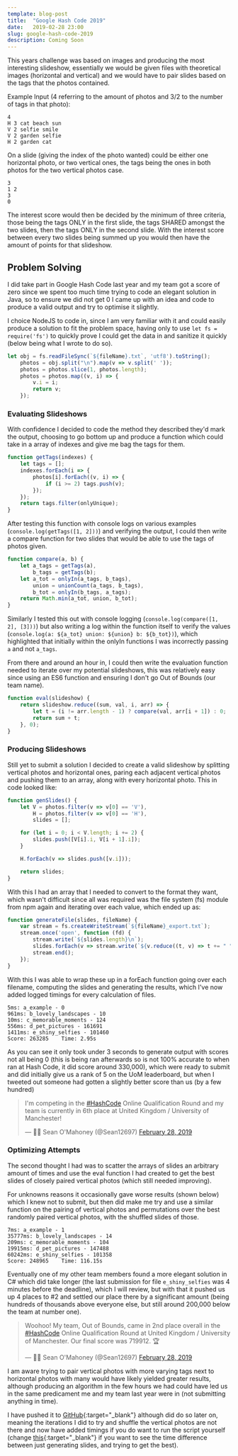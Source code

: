 ```yaml
---
template: blog-post
title:  "Google Hash Code 2019"
date:   2019-02-28 23:00
slug: google-hash-code-2019
description: Coming Soon
---
```


This years challenge was based on images and producing the most interesting slideshow, essentially we would be given files with theoretical images (horizontal and vertical) and we would have to pair slides based on the tags that the photos contained.

Example Input (4 referring to the amount of photos and 3/2 to the number of tags in that photo):

```
4
H 3 cat beach sun
V 2 selfie smile
V 2 garden selfie
H 2 garden cat
```

On a slide (giving the index of the photo wanted) could be either one horizontal photo, or two vertical ones, the tags being the ones in both photos for the two vertical photos case. 

```
3
1 2
3
0
```

The interest score would then be decided by the minimum of three criteria, those being the tags ONLY in the first slide, the tags SHARED amongst the two slides, then the tags ONLY in the second slide. With the interest score between every two slides being summed up you would then have the amount of points for that slideshow.

## Problem Solving

I did take part in Google Hash Code last year and my team got a score of zero since we spent too much time trying to code an elegant solution in Java, so to ensure we did not get 0 I came up with an idea and code to produce a valid output and try to optimise it slightly.

I choice NodeJS to code in, since I am very familiar with it and could easily produce a solution to fit the problem space, having only to use `let fs = require('fs')` to quickly prove I could get the data in and sanitize it quickly (below being what I wrote to do so).

```javascript
let obj = fs.readFileSync(`${fileName}.txt`, 'utf8').toString();
    photos = obj.split("\n").map(v => v.split(' '));
    photos = photos.slice(1, photos.length);
    photos = photos.map((v, i) => {
        v.i = i;
        return v;
    });
```

### Evaluating Slideshows

With confidence I decided to code the method they described they'd mark the output, choosing to go bottom up and produce a function which could take in a array of indexes and give me bag the tags for them. 

```javascript
function getTags(indexes) {
    let tags = [];
    indexes.forEach(i => {
        photos[i].forEach((v, i) => {
            if (i >= 2) tags.push(v);
        });
    });
    return tags.filter(onlyUnique);
}
```

After testing this function with console logs on various examples (`console.log(getTags([1, 2]))`) and verifying the output, I could then write a compare function for two slides that would be able to use the tags of photos given.

```javascript
function compare(a, b) {
    let a_tags = getTags(a),
        b_tags = getTags(b);
    let a_tot = onlyIn(a_tags, b_tags),
        union = unionCount(a_tags, b_tags),
        b_tot = onlyIn(b_tags, a_tags);
    return Math.min(a_tot, union, b_tot);
}
```

Similarly I tested this out with console logging (`console.log(compare([1, 2], [3]))`) but also writing a log within the function itself to verify the values (`console.log(a: ${a_tot} union: ${union} b: ${b_tot})`), which highlighted that initially within the onlyIn functions I was incorrectly passing `a` and not `a_tags`.

From there and around an hour in, I could then write the evaluation function needed to iterate over my potential slideshows, this was relatively easy since using an ES6 function and ensuring I don't go Out of Bounds (our team name).

```javascript
function eval(slideshow) {
    return slideshow.reduce((sum, val, i, arr) => {
        let t = (i != arr.length - 1) ? compare(val, arr[i + 1]) : 0;
        return sum + t;
    }, 0);
}
```

### Producing Slideshows

Still yet to submit a solution I decided to create a valid slideshow by splitting vertical photos and horizontal ones, paring each adjacent vertical photos and pushing them to an array, along with every horizontal photo. This in code looked like:

```javascript
function genSlides() {
    let V = photos.filter(v => v[0] == 'V'),
        H = photos.filter(v => v[0] == 'H'),
        slides = [];

    for (let i = 0; i < V.length; i += 2) {
        slides.push([V[i].i, V[i + 1].i]);
    }

    H.forEach(v => slides.push([v.i]));

    return slides;
}
```

With this I had an array that I needed to convert to the format they want, which wasn't difficult since all was required was the file system (fs) module from npm again and iterating over each value, which ended up as:

```javascript
function generateFile(slides, fileName) {
    var stream = fs.createWriteStream(`${fileName}_export.txt`);
    stream.once('open', function (fd) {
        stream.write(`${slides.length}\n`);
        slides.forEach(v => stream.write(`${v.reduce((t, v) => t += " " + v, "")}\n`));
        stream.end();
    });
}
```

With this I was able to wrap these up in a forEach function going over each filename, computing the slides and generating the results, which I've now added logged timings for every calculation of files.

```
5ms: a_example - 0
961ms: b_lovely_landscapes - 10
10ms: c_memorable_moments - 124
556ms: d_pet_pictures - 161691
1411ms: e_shiny_selfies - 101460
Score: 263285    Time: 2.95s
```

As you can see it only took under 3 seconds to generate output with scores not all being 0 (this is being ran afterwards so is not 100% accurate to when ran at Hash Code, it did score around 330,000), which were ready to submit and did initially give us a rank of 5 on the UoM leaderboard, but when I tweeted out someone had gotten a slightly better score than us (by a few hundred)

<blockquote class="twitter-tweet" data-dnt="true"><p lang="en" dir="ltr">I&#39;m competing in the <a href="https://twitter.com/hashtag/HashCode?src=hash&amp;ref_src=twsrc%5Etfw">#HashCode</a> Online Qualification Round and my team is currently in 6th place at United Kingdom / University of Manchester!</p>&mdash; 🧙‍♂️ Sean O&#39;Mahoney (@Sean12697) <a href="https://twitter.com/Sean12697/status/1101209599091376129?ref_src=twsrc%5Etfw">February 28, 2019</a></blockquote> <script async src="https://platform.twitter.com/widgets.js" charset="utf-8"></script>

### Optimizing Attempts

The second thought I had was to scatter the arrays of slides an arbitrary amount of times and use the eval function I had created to get the best slides of closely paired vertical photos (which still needed improving).

For unknowns reasons it occasionally gave worse results (shown below) which I knew not to submit, but then did make me try and use a similar function on the pairing of vertical photos and permutations over the best randomly paired vertical photos, with the shuffled slides of those.

```
7ms: a_example - 1
35777ms: b_lovely_landscapes - 14
209ms: c_memorable_moments - 104
19915ms: d_pet_pictures - 147488
60242ms: e_shiny_selfies - 101358
Score: 248965    Time: 116.15s
```

Eventually one of my other team members found a more elegant solution in C# which did take longer (the last submission for file `e_shiny_selfies` was 4 minutes before the deadline), which I will review, but with that it pushed us up 4 places to #2 and settled our place there by a significant amount (being hundreds of thousands above everyone else, but still around 200,000 below the team at number one).

<blockquote class="twitter-tweet"><p lang="en" dir="ltr">Woohoo! My team, Out of Bounds, came in 2nd place overall in the <a href="https://twitter.com/hashtag/HashCode?src=hash&amp;ref_src=twsrc%5Etfw">#HashCode</a> Online Qualification Round at United Kingdom / University of Manchester. Our final score was 719912. 🏆</p>&mdash; 🧙‍♂️ Sean O&#39;Mahoney (@Sean12697) <a href="https://twitter.com/Sean12697/status/1101238831670534149?ref_src=twsrc%5Etfw">February 28, 2019</a></blockquote> <script async src="https://platform.twitter.com/widgets.js" charset="utf-8"></script>

I am aware trying to pair vertical photos with more varying tags next to horizontal photos with many would have likely yielded greater results, although producing an algorithm in the few hours we had could have led us in the same predicament me and my team last year were in (not submitting anything in time).

I have pushed it to [GitHub](https://github.com/Sean12697/HashCode2019/){:target="_blank"} although did do so later on, meaning the iterations I did to try and shuffle the vertical photos are not there and now have added timings if you do want to run the script yourself (change [this](https://github.com/Sean12697/HashCode2019/blob/2d75560e9f6534f2123ae5ce5a276609f17417ea/script.js#L19){:target="_blank"} if you want to see the time difference between just generating slides, and trying to get the best).